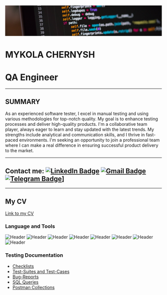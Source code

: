 [![Header](https://github.com/qaMykolaChernysh/Mykola_Chernysh/blob/main/CHp.jpg)]()
# MYKOLA CHERNYSH
# QA Engineer

___

## SUMMARY
As an experienced software tester, I excel in manual testing and using various methodologies for top-notch quality. My goal is to enhance testing processes and deliver high-quality products. I'm a collaborative team player, always eager to learn and stay updated with the latest trends. My strengths include analytical and communication skills, and I thrive in fast-paced environments. I'm seeking an opportunity to join a professional team where I can make a real difference in ensuring successful product delivery to the market.

___

## Contact me: [![LinkedIn Badge](https://img.shields.io/badge/-@qaMykolaChernysh-blue?style=flat&logo=LinkedIn&logoColor=white)](https://www.linkedin.com/in/mykola-chernysh-94b95a282/) [![Gmail Badge](https://img.shields.io/badge/-Gmail-red?style=flat&logo=Gmail&logoColor=white)](mailto:qa.mykola.chernysh@gmail.com) [![Telegram Badge](img.shields.io/badge/-Telegram-blue?style=flat&logo=telegram&logoColor=white)](https://web.telegram.org/k/#@DT88D)]

___

## My CV
[Link to my CV]()

### Language and Tools
![Header](https://img.shields.io/badge/Jira-090909?style=for-the-badge&logo=jira&logoColor=136be1)
![Header](https://img.shields.io/badge/Postman-090909?style=for-the-badge&logo=postman&logoColor=f76935)
![Header](https://img.shields.io/badge/Github-090909?style=for-the-badge&logo=github&logoColor=8cc4d7)
![Header](https://img.shields.io/badge/Figma-090909?style=for-the-badge&logo=figma&logoColor=7d5fa6)
![Header](https://img.shields.io/badge/AndroidStudio-090909?style=for-the-badge&logo=androidstudio&logoColor=3ad07d)
![Header](https://img.shields.io/badge/MySQL-090909?style=for-the-badge&logo=mysql&logoColor=00618a)
![Header](https://img.shields.io/badge/DevTools-090909?style=for-the-badge&logo=googlechrome&logoColor=2674f2)
![Header](https://img.shields.io/badge/TestRail-090909?style=for-the-badge&logo=&logoColor=71b556)

### Testing Documentation

- [Checklists]()
- [Test-Suites and Test-Cases]()
- [Bug-Reports]()
- [SQL Queries]()
- [Postman Collections]()
